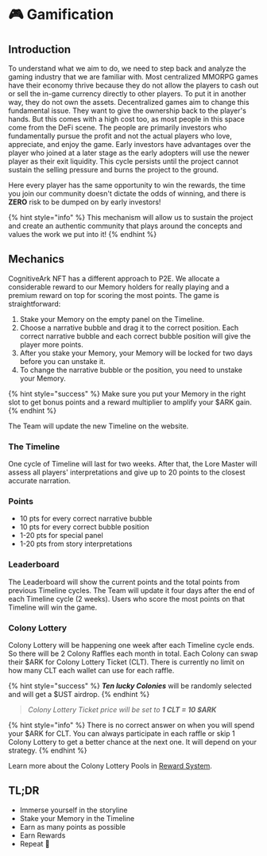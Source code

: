 # 🎮 Gamification

## Introduction

To understand what we aim to do, we need to step back and analyze the gaming industry that we are familiar with. Most centralized MMORPG games have their economy thrive because they do not allow the players to cash out or sell the in-game currency directly to other players. To put it in another way, they do not own the assets. Decentralized games aim to change this fundamental issue. They want to give the ownership back to the player's hands. But this comes with a high cost too, as most people in this space come from the DeFi scene. The people are primarily investors who fundamentally pursue the profit and not the actual players who love, appreciate, and enjoy the game. Early investors have advantages over the player who joined at a later stage as the early adopters will use the newer player as their exit liquidity. This cycle persists until the project cannot sustain the selling pressure and burns the project to the ground.

Here every player has the same opportunity to win the rewards, the time you join our community doesn't dictate the odds of winning, and there is **ZERO** risk to be dumped on by early investors!&#x20;

{% hint style="info" %}
This mechanism will allow us to sustain the project and create an authentic community that plays around the concepts and values the work we put into it!
{% endhint %}

## Mechanics

CognitiveArk NFT has a different approach to P2E. We allocate a considerable reward to our Memory holders for really playing and a premium reward on top for scoring the most points. The game is straightforward:

1. &#x20;Stake your Memory on the empty panel on the Timeline.
2. &#x20;Choose a narrative bubble and drag it to the correct position. Each correct narrative bubble and each correct bubble position will give the player more points.
3. &#x20;After you stake your Memory, your Memory will be locked for two days before you can unstake it.
4. &#x20;To change the narrative bubble or the position, you need to unstake your Memory.

{% hint style="success" %}
Make sure you put your Memory in the right slot to get bonus points and a reward multiplier to amplify your $ARK gain.
{% endhint %}

The Team will update the new Timeline on the website.&#x20;

### The Timeline

One cycle of Timeline will last for two weeks. After that, the Lore Master will assess all players' interpretations and give up to 20 points to the closest accurate narration.

### Points

* 10 pts for every correct narrative bubble
* 10 pts for every correct bubble position
* 1-20 pts for special panel
* 1-20 pts from story interpretations

### Leaderboard

The Leaderboard will show the current points and the total points from previous Timeline cycles. The Team will update it four days after the end of each Timeline cycle (2 weeks). Users who score the most points on that Timeline will win the game.

### Colony Lottery

Colony Lottery will be happening one week after each Timeline cycle ends. So there will be 2 Colony Raffles each month in total. Each Colony can swap their $ARK for Colony Lottery Ticket (CLT). There is currently no limit on how many CLT each wallet can use for each raffle.

{% hint style="success" %}
_**Ten lucky Colonies**_ will be randomly selected and will get a $UST airdrop.
{% endhint %}

> _Colony Lottery Ticket price will be set to **1 CLT = 10 $ARK**_

{% hint style="info" %}
There is no correct answer on when you will spend your $ARK for CLT. You can always participate in each raffle or skip 1 Colony Lottery to get a better chance at the next one. It will depend on your strategy.
{% endhint %}

Learn more about the Colony Lottery Pools in [Reward System](reward-system.md).

## **TL;DR**

* Immerse yourself in the storyline
* Stake your Memory in the Timeline
* Earn as many points as possible
* Earn Rewards
* Repeat 🔁
